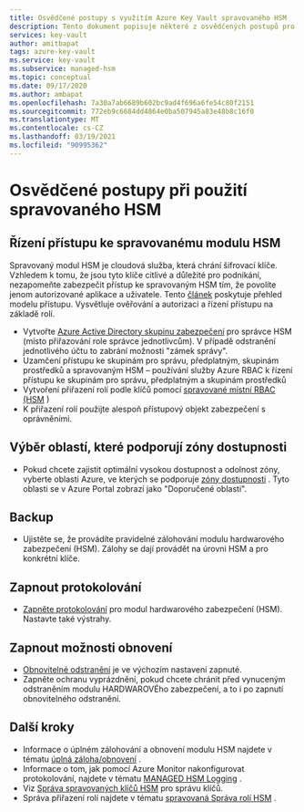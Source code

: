 ```yaml
---
title: Osvědčené postupy s využitím Azure Key Vault spravovaného HSM
description: Tento dokument popisuje některé z osvědčených postupů pro použití Key Vault
services: key-vault
author: amitbapat
tags: azure-key-vault
ms.service: key-vault
ms.subservice: managed-hsm
ms.topic: conceptual
ms.date: 09/17/2020
ms.author: ambapat
ms.openlocfilehash: 7a30a7ab6689b602bc9ad4f696a6fe54c80f2151
ms.sourcegitcommit: 772eb9c6684dd4864e0ba507945a83e48b8c16f0
ms.translationtype: MT
ms.contentlocale: cs-CZ
ms.lasthandoff: 03/19/2021
ms.locfileid: "90995362"
---
```

# <a name="best-practices-when-using-managed-hsm"></a>Osvědčené postupy při použití spravovaného HSM

## <a name="control-access-to-your-managed-hsm"></a>Řízení přístupu ke spravovanému modulu HSM

Spravovaný modul HSM je cloudová služba, která chrání šifrovací klíče. Vzhledem k tomu, že jsou tyto klíče citlivé a důležité pro podnikání, nezapomeňte zabezpečit přístup ke spravovaným HSM tím, že povolíte jenom autorizované aplikace a uživatele. Tento [článek](access-control.md) poskytuje přehled modelu přístupu. Vysvětluje ověřování a autorizaci a řízení přístupu na základě rolí.
- Vytvořte [Azure Active Directory skupinu zabezpečení](../../active-directory/fundamentals/active-directory-manage-groups.md) pro správce HSM (místo přiřazování role správce jednotlivcům). V případě odstranění jednotlivého účtu to zabrání možnosti "zámek správy".
- Uzamčení přístupu ke skupinám pro správu, předplatným, skupinám prostředků a spravovaným HSM – používání služby Azure RBAC k řízení přístupu ke skupinám pro správu, předplatným a skupinám prostředků
- Vytvoření přiřazení rolí podle klíčů pomocí [spravované místní RBAC (HSM](access-control.md#data-plane-and-managed-hsm-local-rbac) )
- K přiřazení rolí použijte alespoň přístupový objekt zabezpečení s oprávněními.

## <a name="choose-regions-that-support-availability-zones"></a>Výběr oblastí, které podporují zóny dostupnosti

- Pokud chcete zajistit optimální vysokou dostupnost a odolnost zóny, vyberte oblasti Azure, ve kterých se podporuje [zóny dostupnosti](../../availability-zones/az-overview.md) . Tyto oblasti se v Azure Portal zobrazí jako "Doporučené oblasti".

## <a name="backup"></a>Backup

- Ujistěte se, že provádíte pravidelné zálohování modulu hardwarového zabezpečení (HSM). Zálohy se dají provádět na úrovni HSM a pro konkrétní klíče. 

## <a name="turn-on-logging"></a>Zapnout protokolování

- [Zapněte protokolování](logging.md) pro modul hardwarového zabezpečení (HSM). Nastavte také výstrahy.

## <a name="turn-on-recovery-options"></a>Zapnout možnosti obnovení

- [Obnovitelné odstranění](../general/soft-delete-overview.md) je ve výchozím nastavení zapnuté.
- Zapněte ochranu vyprázdnění, pokud chcete chránit před vynuceným odstraněním modulu HARDWAROVÉho zabezpečení, a to i po zapnutí obnovitelného odstranění.

## <a name="next-steps"></a>Další kroky

- Informace o úplném zálohování a obnovení modulu HSM najdete v tématu [úplná záloha/obnovení](backup-restore.md) .
- Informace o tom, jak pomocí Azure Monitor nakonfigurovat protokolování, najdete v tématu [MANAGED HSM Logging](logging.md) .
- Viz [Správa spravovaných klíčů HSM](key-management.md) pro správu klíčů.
- Správa přiřazení rolí najdete v tématu [spravovaná Správa rolí HSM](role-management.md) .
